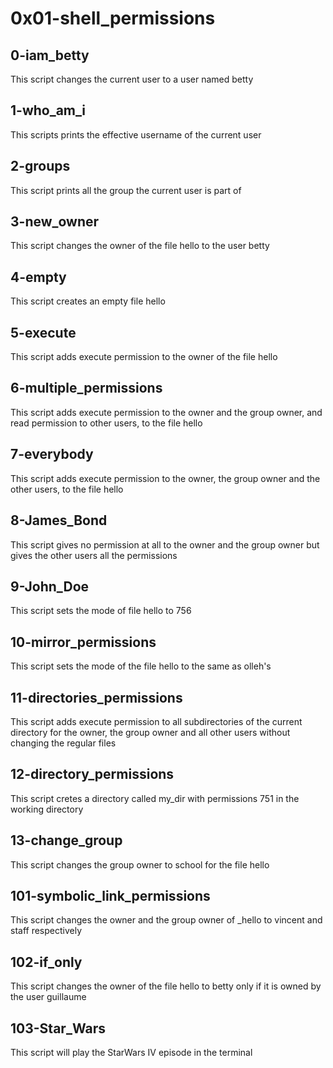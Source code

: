 # 0x01-shell_permissions
## 0-iam_betty
This script changes the current user to a user named betty
## 1-who_am_i
This scripts prints the effective username of the current user
## 2-groups
This script prints all the group the current user is part of
## 3-new_owner
This script changes the owner of the file hello to the user betty
## 4-empty
This script creates an empty file hello
## 5-execute
This script adds execute permission to the owner of the file hello
## 6-multiple_permissions
This script adds execute permission to the owner and the group owner, and read permission to other users, to the file hello
## 7-everybody
This script adds execute permission to the owner, the group owner and the other users, to the file hello
## 8-James_Bond
This script gives no permission at all to the owner and the group owner but gives the other users all the permissions
## 9-John_Doe
This script sets the mode of file hello to 756
## 10-mirror_permissions
This script sets the mode of the file hello to the same as olleh's
## 11-directories_permissions
This script adds execute permission to all subdirectories of the current directory for the owner, the group owner and all other users without changing the regular files
## 12-directory_permissions
This script cretes a directory called my_dir with permissions 751 in the working directory
## 13-change_group
This script changes the group owner to school for the file hello
## 101-symbolic_link_permissions
This script changes the owner and the group owner of _hello to vincent and staff respectively
## 102-if_only
This script changes the owner of the file hello to betty only if it is owned by the user guillaume
## 103-Star_Wars
This script will play the StarWars IV episode in the terminal

